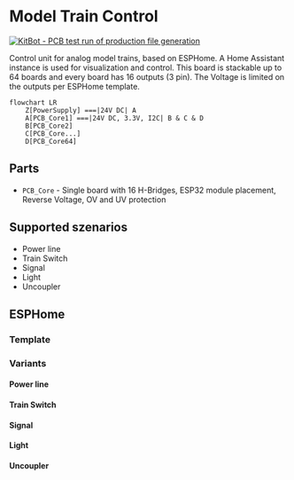 # Model Train Control

[![KitBot - PCB test run of production file generation](https://github.com/fanningert/kicad_model_train_control/actions/workflows/fabrication_test.yaml/badge.svg)](https://github.com/fanningert/kicad_model_train_control/actions/workflows/fabrication_test.yaml)

Control unit for analog model trains, based on ESPHome. A Home Assistant instance is used for visualization and control. This board is stackable up to 64 boards and every board has 16 outputs (3 pin). The Voltage is limited on the outputs per ESPHome template.

```mermaid
flowchart LR
    Z[PowerSupply] ===|24V DC| A
    A[PCB_Core1] ===|24V DC, 3.3V, I2C| B & C & D
    B[PCB_Core2]
    C[PCB_Core...]
    D[PCB_Core64]
```

## Parts

* `PCB_Core` - Single board with 16 H-Bridges, ESP32 module placement, Reverse Voltage, OV and UV protection

## Supported szenarios

- Power line
- Train Switch
- Signal
- Light
- Uncoupler

## ESPHome

### Template

### Variants

#### Power line

#### Train Switch

#### Signal

#### Light

#### Uncoupler
